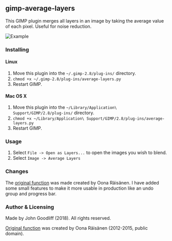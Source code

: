 ## gimp-average-layers

This GIMP plugin merges all layers in an image by taking the average value of each pixel. Useful for noise reduction.

![Example](/example.png?raw=true "Example")


### Installing

#### Linux

1. Move this plugin into the `~/.gimp-2.8/plug-ins/` directory.
2. `chmod +x ~/.gimp-2.8/plug-ins/average-layers.py`
3. Restart GIMP.


#### Mac OS X

1. Move this plugin into the `~/Library/Application\ Support/GIMP/2.8/plug-ins/` directory.
2. `chmod +x ~/Library/Application\ Support/GIMP/2.8/plug-ins/average-layers.py`
3. Restart GIMP.


### Usage

1. Select `File -> Open as Layers...` to open the images you wish to blend.
2. Select `Image -> Average Layers`

### Changes

The [original function][1] was made created by Oona Räisänen. I have added some small features to make it more usable in production like an undo group and progress bar.


### Author & Licensing
Made by John Goodliff (2018). All rights reserved.

[Original function][1] was created by Oona Räisänen (2012-2015, public domain).


[1]: https://github.com/windytan/gimp-average-layers
